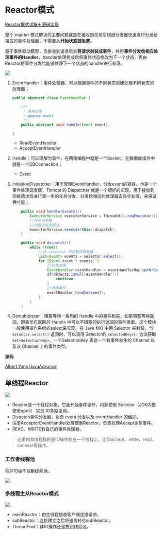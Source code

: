 # Reactor模式

[Reactor模式详解＋源码实现](https://www.jianshu.com/p/188ef8462100)

整个 reactor 模式解决的主要问题就是在接收到任务后根据分发器快速进行分发给相应的事件处理器，不需要从**开始状态就阻塞**。

基于事件驱动模型，当接收到请求后会**将请求封装成事件**，并将**事件分发给相应处理事件的Handler**，handler处理完成后将事件状态修改为下一个状态，再由Reactor将事件分发给能够处理下一个状态的handler进行处理。

![](https://s2.loli.net/2025/05/29/Tut6MdNnG7Zlz8i.png)

1. EventHandler：事件处理器，可以根据事件的不同状态创建处理不同状态的处理器；
   
    ```java
    public abstract class EventHandler {
    
        /**
         * 事件处理
         * @param event
         */
        public abstract void handle(Event event);
    
    }
    ```
    
    - ReadEventHandler
    - AcceptEventHandler
2. Handle：可以理解为事件，在网络编程中就是一个Socket，在数据库操作中就是一个DBConnection；
    - Event
3. InitiationDispatcher：用于管理EventHandler，分发event的容器，也是一个事件处理调度器，Tomcat 的 Dispatcher 就是一个很好的实现，用于接收到网络请求后进行第一步的任务分发，分发给相应的处理器去异步处理，来保证吞吐量；
   
    ```java
        public void handlerEvents(){
            ExecutorService executorService = ThreadUtil.newExecutor(1);
            //同步非阻塞
            //线程池异步提交
            executorService.execute(this::dispatch);
        }
    
        public void dispatch(){
            while (true){
                //从 selector 中阻塞获取数据
                List<Event> events = selector.select();
                for (Event event : events) {
                    //分发处理
                    EventHandler eventHandler = eventHandlerMap.getOrDefault(event.getEventType(),null);
                    if(Objects.isNull(eventHandler)){
                        continue;
                    }
                    //处理事件
                    eventHandler.handle(event);
                }
            }
        }
    ```
    
4. Demultiplexer：阻塞等待一系列的 Handle 中的事件到来，如果阻塞等待返回，即表示在返回的 Handle 中可以不阻塞的执行返回的事件类型。这个模块一般使用操作系统的select来实现。在 Java NIO 中用 Selector 来封装，当 `Selector.select()` 返回时，可以调用 Selector的 `selectedKeys()` 方法获取 `Set<SelectionKey>`，一个SelectionKey 表达一个有事件发生的 Channel 以及该 Channel 上的事件类型。

**源码**

[Albert.Yang/JavaAdvance](https://gitee.com/zztiyjw/JavaAdvance/tree/master/moudle-netty/netty-practice)

## 单线程Reactor

![](https://s2.loli.net/2025/05/29/NP3aIjnBZrl62Fc.png)

- Reactor是一个线程对象，它会开始事件循环，内部使用 Selector（JDK内部使用epoll） 实现 IO多路复用。
- Dispatch事件分发器，负责 event 分发以及 eventHandler 的维护。
- 注册AcceptorEventHandler处理器到Reactor，负责处理Accept类型事件。
- READ、WRITE有自己的事件处理器。

> 这里的单线程指的是IO操作都在一个线程上，比如accept、wirte、read、connect等操作。
> 

### 工作者线程池

将非IO操作放到线程池。

![](https://s2.loli.net/2025/05/29/MiDOgCkPHtKNZBG.png)

### 多线程主从Reactor模式

![](https://s2.loli.net/2025/05/29/8uWltxMVkL47T92.png)

- mainReactor：由主线程接收客户端连接请求。
- subReactor：连接建立之后将通信转给subReactor。
- ThreadPool：非IO操作还是放到线程池。